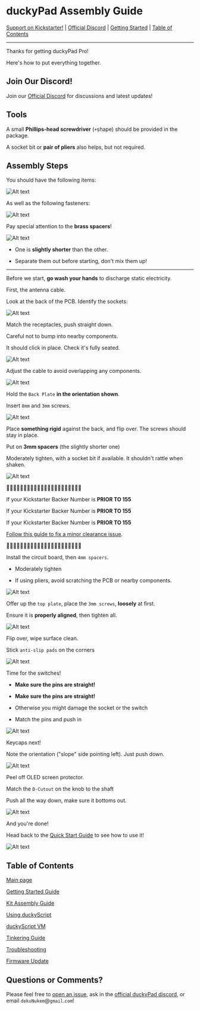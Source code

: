 # duckyPad Assembly Guide

[Support on Kickstarter!](https://www.kickstarter.com/projects/dekunukem/duckypad-pro-advanced-macro-scripting-beyond-qmk-via) | [Official Discord](https://discord.gg/4sJCBx5) | [Getting Started](./doc/getting_started.md) | [Table of Contents](#table-of-contents)

------

Thanks for getting duckyPad Pro!

Here's how to put everything together.

## Join Our Discord!

Join our [Official Discord](https://discord.gg/4sJCBx5) for discussions and latest updates!

## Tools

A small **Phillips-head screwdriver** (`+`shape) should be provided in the package.

A socket bit or **pair of pliers** also helps, but not required.

## Assembly Steps

You should have the following items:

![Alt text](../resources/photos/instructions/items.png)

As well as the following fasteners:

![Alt text](../resources/photos/instructions/fast.png)

Pay special attention to the **brass spacers**!

![Alt text](../resources/photos/instructions/4mm3mm.png)

* One is **slightly shorter** than the other.

* Separate them out before starting, don't mix them up!

----------

Before we start, **go wash your hands** to discharge static electricity.

First, the antenna cable.

Look at the back of the PCB. Identify the sockets:

![Alt text](../resources/photos/instructions/ant.png)

Match the receptacles, push straight down.

Careful not to bump into nearby components.

It should click in place. Check it's fully seated.

![Alt text](../resources/photos/instructions/ufl.png)

Adjust the cable to avoid overlapping any components.

![Alt text](../resources/photos/instructions/overlap.png)

Hold the `Back Plate` **in the orientation shown**.

Insert `8mm` and `3mm` screws.

![Alt text](../resources/photos/instructions/backscrew.png)

Place **something rigid** against the back, and flip over. The screws should stay in place.

Put on **3mm spacers** (the slightly shorter one)

Moderately tighten, with a socket bit if available. It shouldn't rattle when shaken.

![Alt text](../resources/photos/instructions/3mm.jpeg)

🚨🚨🚨🚨🚨🚨🚨🚨🚨🚨🚨🚨🚨🚨🚨🚨🚨🚨🚨🚨🚨🚨

If your Kickstarter Backer Number is **PRIOR TO 155**

If your Kickstarter Backer Number is **PRIOR TO 155**

If your Kickstarter Backer Number is **PRIOR TO 155**

[Follow this guide to fix a minor clearance issue](errata.md).

🚨🚨🚨🚨🚨🚨🚨🚨🚨🚨🚨🚨🚨🚨🚨🚨🚨🚨🚨🚨🚨🚨

Install the circuit board, then `4mm spacers`.

* Moderately tighten

* If using pliers, avoid scratching the PCB or nearby components.

![Alt text](../resources/photos/instructions/4mm.png)

Offer up the `top plate`, place the `3mm screws`, **loosely** at first.

Ensure it is **properly aligned**, then tighten all.

![Alt text](../resources/photos/instructions/top.png)

Flip over, wipe surface clean.

Stick `anti-slip pads` on the corners

![Alt text](../resources/photos/instructions/feet.png)

Time for the switches!

* **Make sure the pins are straight!**

* **Make sure the pins are straight!** 

* Otherwise you might damage the socket or the switch

* Match the pins and push in

![Alt text](../resources/photos/instructions/pins.png)

Keycaps next!

Note the orientation ("slope" side pointing left). Just push down.

![Alt text](../resources/photos/instructions/caps.jpeg)

Peel off OLED screen protector.

Match the `D-Cutout` on the knob to the shaft

Push all the way down, make sure it bottoms out.

![Alt text](../resources/photos/instructions/knob.jpeg)

And you're done!

Head back to the [Quick Start Guide](./getting_started.md) to see how to use it!

![Alt text](../resources/photos/instructions/done.jpeg)

## Table of Contents

[Main page](../README.md)

[Getting Started Guide](getting_started.md)

[Kit Assembly Guide](kit_assembly.md)

[Using duckyScript](duckyscript_info.md)

[duckyScript VM](bytecode_vm.md)

[Tinkering Guide](tinkering_guide.md)

[Troubleshooting](troubleshooting.md)

[Firmware Update](fw_update.md)

## Questions or Comments?

Please feel free to [open an issue](https://github.com/dekuNukem/duckypad-pro/issues), ask in the [official duckyPad discord](https://discord.gg/4sJCBx5), or email `dekuNukem`@`gmail`.`com`!